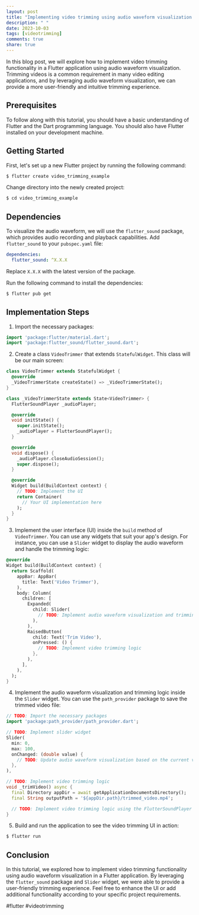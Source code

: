 ```yaml
---
layout: post
title: "Implementing video trimming using audio waveform visualization in Flutter"
description: " "
date: 2023-10-03
tags: [videotrimming]
comments: true
share: true
---
```


In this blog post, we will explore how to implement video trimming functionality in a Flutter application using audio waveform visualization. Trimming videos is a common requirement in many video editing applications, and by leveraging audio waveform visualization, we can provide a more user-friendly and intuitive trimming experience.

## Prerequisites
To follow along with this tutorial, you should have a basic understanding of Flutter and the Dart programming language. You should also have Flutter installed on your development machine.

## Getting Started
First, let's set up a new Flutter project by running the following command:

```bash
$ flutter create video_trimming_example
```

Change directory into the newly created project:

```bash
$ cd video_trimming_example
```

## Dependencies
To visualize the audio waveform, we will use the `flutter_sound` package, which provides audio recording and playback capabilities. Add `flutter_sound` to your `pubspec.yaml` file:

```yaml
dependencies:
  flutter_sound: ^X.X.X
```

Replace `X.X.X` with the latest version of the package.

Run the following command to install the dependencies:

```bash
$ flutter pub get
```

## Implementation Steps
1. Import the necessary packages:

```dart
import 'package:flutter/material.dart';
import 'package:flutter_sound/flutter_sound.dart';
```

2. Create a class `VideoTrimmer` that extends `StatefulWidget`. This class will be our main screen:

```dart
class VideoTrimmer extends StatefulWidget {
  @override
  _VideoTrimmerState createState() => _VideoTrimmerState();
}

class _VideoTrimmerState extends State<VideoTrimmer> {
  FlutterSoundPlayer _audioPlayer;

  @override
  void initState() {
    super.initState();
    _audioPlayer = FlutterSoundPlayer();
  }

  @override
  void dispose() {
    _audioPlayer.closeAudioSession();
    super.dispose();
  }

  @override
  Widget build(BuildContext context) {
    // TODO: Implement the UI
    return Container(
      // Your UI implementation here
    );
  }
}
```

3. Implement the user interface (UI) inside the `build` method of `VideoTrimmer`. You can use any widgets that suit your app's design. For instance, you can use a `Slider` widget to display the audio waveform and handle the trimming logic:

```dart
@override
Widget build(BuildContext context) {
  return Scaffold(
    appBar: AppBar(
      title: Text('Video Trimmer'),
    ),
    body: Column(
      children: [
        Expanded(
          child: Slider(
            // TODO: Implement audio waveform visualization and trimming logic
          ),
        ),
        RaisedButton(
          child: Text('Trim Video'),
          onPressed: () {
            // TODO: Implement video trimming logic
          },
        ),
      ],
    ),
  );
}
```

4. Implement the audio waveform visualization and trimming logic inside the `Slider` widget. You can use the `path_provider` package to save the trimmed video file:

```dart
// TODO: Import the necessary packages
import 'package:path_provider/path_provider.dart';

// TODO: Implement slider widget
Slider(
  min: 0,
  max: 100,
  onChanged: (double value) {
    // TODO: Update audio waveform visualization based on the current value
  },
),

// TODO: Implement video trimming logic
void _trimVideo() async {
  final Directory appDir = await getApplicationDocumentsDirectory();
  final String outputPath = '${appDir.path}/trimmed_video.mp4';

  // TODO: Implement video trimming logic using the FlutterSoundPlayer
}

```

5. Build and run the application to see the video trimming UI in action:

```bash
$ flutter run
```

## Conclusion
In this tutorial, we explored how to implement video trimming functionality using audio waveform visualization in a Flutter application. By leveraging the `flutter_sound` package and `Slider` widget, we were able to provide a user-friendly trimming experience. Feel free to enhance the UI or add additional functionality according to your specific project requirements.

#flutter #videotrimming